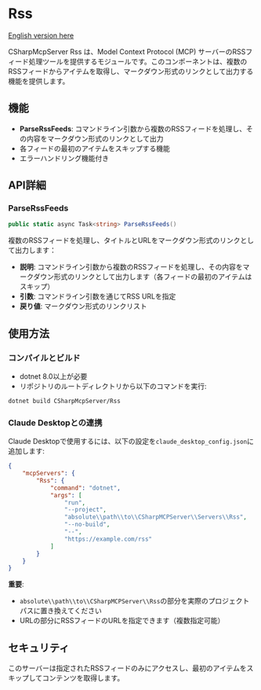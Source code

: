 ﻿# Rss

[English version here](README.md)

CSharpMcpServer Rss は、Model Context Protocol (MCP) サーバーのRSSフィード処理ツールを提供するモジュールです。このコンポーネントは、複数のRSSフィードからアイテムを取得し、マークダウン形式のリンクとして出力する機能を提供します。

## 機能
- **ParseRssFeeds**: コマンドライン引数から複数のRSSフィードを処理し、その内容をマークダウン形式のリンクとして出力
- 各フィードの最初のアイテムをスキップする機能
- エラーハンドリング機能付き

## API詳細

### ParseRssFeeds
```csharp
public static async Task<string> ParseRssFeeds()
```
複数のRSSフィードを処理し、タイトルとURLをマークダウン形式のリンクとして出力します：
- **説明**: コマンドライン引数から複数のRSSフィードを処理し、その内容をマークダウン形式のリンクとして出力します（各フィードの最初のアイテムはスキップ）
- **引数**: コマンドライン引数を通じてRSS URLを指定
- **戻り値**: マークダウン形式のリンクリスト

## 使用方法

### コンパイルとビルド
- dotnet 8.0以上が必要
- リポジトリのルートディレクトリから以下のコマンドを実行:

```bash
dotnet build CSharpMcpServer/Rss
```

### Claude Desktopとの連携
Claude Desktopで使用するには、以下の設定を`claude_desktop_config.json`に追加します:

```json
{
    "mcpServers": {
        "Rss": {
            "command": "dotnet",
            "args": [
                "run",
                "--project",
                "absolute\\path\\to\\CSharpMCPServer\\Servers\\Rss",
                "--no-build",
                "--",
                "https://example.com/rss"
            ]
        }
    }
}
```

**重要**: 
- `absolute\\path\\to\\CSharpMCPServer\\Rss`の部分を実際のプロジェクトパスに置き換えてください
- URLの部分にRSSフィードのURLを指定できます（複数指定可能）

## セキュリティ

このサーバーは指定されたRSSフィードのみにアクセスし、最初のアイテムをスキップしてコンテンツを取得します。